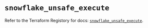 # `snowflake_unsafe_execute`

Refer to the Terraform Registory for docs: [`snowflake_unsafe_execute`](https://registry.terraform.io/providers/snowflake-labs/snowflake/0.82.0/docs/resources/unsafe_execute).

